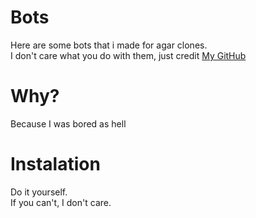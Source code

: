# Bots

Here are some bots that i made for agar clones.
<br>
I don't care what you do with them, just credit <a href="https://github.com/FantasyIsBae" target="_blank">My GitHub</a>

# Why? 

Because I was bored as hell

# Instalation 

Do it yourself.
<br>
If you can't, I don't care.